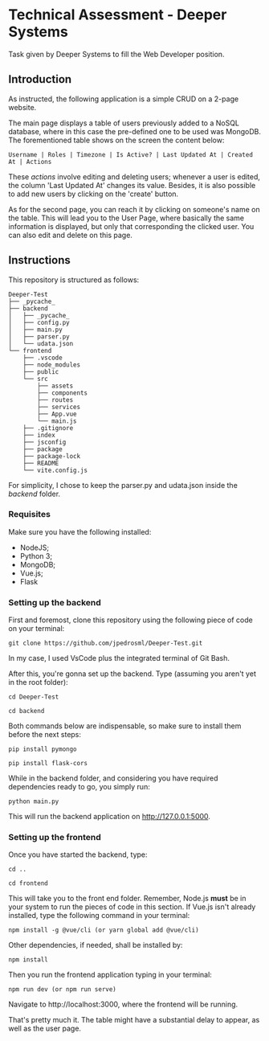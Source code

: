 # Technical Assessment - Deeper Systems
Task given by Deeper Systems to fill the Web Developer position. 

## Introduction
As instructed, the following application is a simple CRUD on a 2-page website.

The main page displays a table of users previously added to a NoSQL database, where in this case the pre-defined one to be used was MongoDB. The forementioned table shows on the screen the content below:
```
Username | Roles | Timezone | Is Active? | Last Updated At | Created At | Actions
```
These *actions* involve editing and deleting users; whenever a user is edited, the column 'Last Updated At' changes its value. Besides, it is also possible to add new users by clicking on the 'create' button.

As for the second page, you can reach it by clicking on someone's name on the table. This will lead you to the User Page, where basically the same information is displayed, but only that corresponding the clicked user. You can also edit and delete on this page.

## Instructions

This repository is structured as follows:
```
Deeper-Test
├── _pycache_
├── backend
│   ├── _pycache_
│   ├── config.py
│   ├── main.py
│   ├── parser.py
│   └── udata.json
└── frontend
    ├── .vscode
    ├── node_modules
    ├── public
    └── src
        ├── assets
        ├── components
        ├── routes
        ├── services
        ├── App.vue
        └── main.js
    ├── .gitignore
    ├── index
    ├── jsconfig
    ├── package
    ├── package-lock
    ├── README
    └── vite.config.js
```

For simplicity, I chose to keep the parser.py and udata.json inside the *backend* folder.

### Requisites

Make sure you have the following installed:

* NodeJS;
* Python 3;
* MongoDB;
* Vue.js;
* Flask

### Setting up the backend 

First and foremost, clone this repository using the following piece of code on your terminal: 

```git clone https://github.com/jpedrosml/Deeper-Test.git ```

In my case, I used VsCode plus the integrated terminal of Git Bash. 

After this, you're gonna set up the backend. Type (assuming you aren't yet in the root folder):

```
cd Deeper-Test
```
```
cd backend
```

Both commands below are indispensable, so make sure to install them before the next steps:
```
pip install pymongo
```
```
pip install flask-cors
```
While in the backend folder, and considering you have required dependencies ready to go, you simply run:

```
python main.py
```
This will run the backend application on http://127.0.0.1:5000.

### Setting up the frontend

Once you have started the backend, type:

``` 
cd ..
 ```
```
cd frontend
```

This will take you to the front end folder. Remember, Node.js **must** be in your system to run the pieces of code in this section. If Vue.js isn't already installed, type the following command in your terminal:

```
npm install -g @vue/cli (or yarn global add @vue/cli)
```

Other dependencies, if needed, shall be installed by:

```
npm install
```
Then you run the frontend application typing in your terminal:
```
npm run dev (or npm run serve)
```
Navigate to http://localhost:3000, where the frontend will be running.


That's pretty much it. The table might have a substantial delay to appear, as well as the user page.


